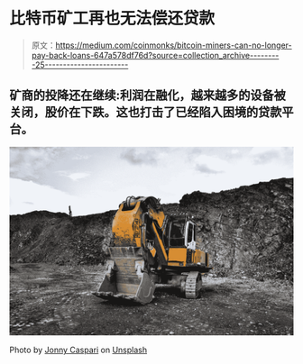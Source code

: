 # 比特币矿工再也无法偿还贷款

> 原文：<https://medium.com/coinmonks/bitcoin-miners-can-no-longer-pay-back-loans-647a578df76d?source=collection_archive---------25----------------------->

## 矿商的投降还在继续:利润在融化，越来越多的设备被关闭，股价在下跌。这也打击了已经陷入困境的贷款平台。

![](img/10c13bb7ac26231492bc19866f311333.png)

Photo by [Jonny Caspari](https://unsplash.com/@jonnysplsh?utm_source=medium&utm_medium=referral) on [Unsplash](https://unsplash.com?utm_source=medium&utm_medium=referral)